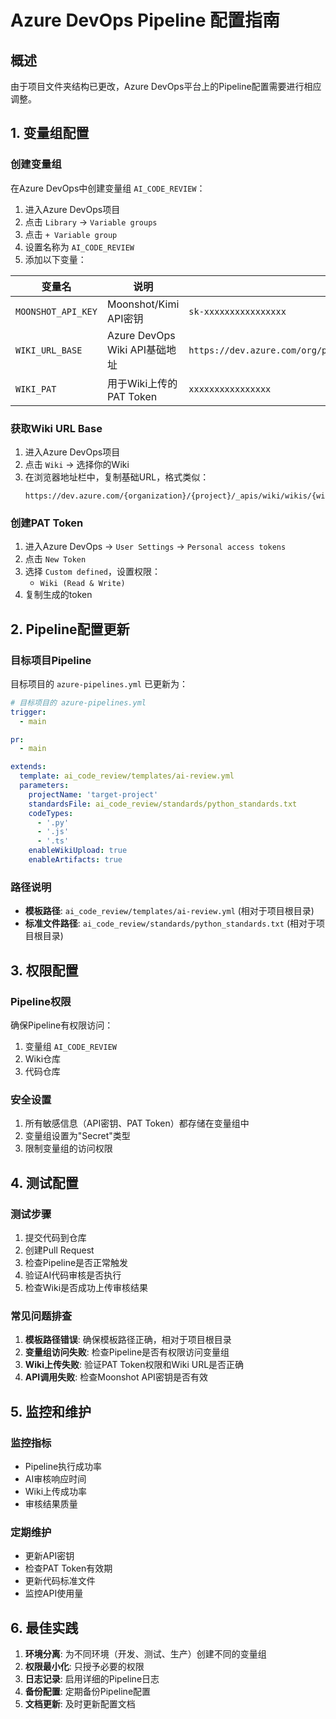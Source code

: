 # Azure DevOps Pipeline 配置指南

## 概述

由于项目文件夹结构已更改，Azure DevOps平台上的Pipeline配置需要进行相应调整。

## 1. 变量组配置

### 创建变量组
在Azure DevOps中创建变量组 `AI_CODE_REVIEW`：

1. 进入Azure DevOps项目
2. 点击 `Library` → `Variable groups`
3. 点击 `+ Variable group`
4. 设置名称为 `AI_CODE_REVIEW`
5. 添加以下变量：

| 变量名 | 说明 | 示例值 |
|--------|------|--------|
| `MOONSHOT_API_KEY` | Moonshot/Kimi API密钥 | `sk-xxxxxxxxxxxxxxxx` |
| `WIKI_URL_BASE` | Azure DevOps Wiki API基础地址 | `https://dev.azure.com/org/project/_apis/wiki/wikis/wiki.wiki/pages` |
| `WIKI_PAT` | 用于Wiki上传的PAT Token | `xxxxxxxxxxxxxxxx` |

### 获取Wiki URL Base
1. 进入Azure DevOps项目
2. 点击 `Wiki` → 选择你的Wiki
3. 在浏览器地址栏中，复制基础URL，格式类似：
   ```
   https://dev.azure.com/{organization}/{project}/_apis/wiki/wikis/{wikiIdentifier}/pages
   ```

### 创建PAT Token
1. 进入Azure DevOps → `User Settings` → `Personal access tokens`
2. 点击 `New Token`
3. 选择 `Custom defined`，设置权限：
   - `Wiki (Read & Write)`
4. 复制生成的token

## 2. Pipeline配置更新

### 目标项目Pipeline
目标项目的 `azure-pipelines.yml` 已更新为：

```yaml
# 目标项目的 azure-pipelines.yml
trigger:
  - main

pr:
  - main

extends:
  template: ai_code_review/templates/ai-review.yml
  parameters:
    projectName: 'target-project'
    standardsFile: ai_code_review/standards/python_standards.txt
    codeTypes:
      - '.py'
      - '.js'
      - '.ts'
    enableWikiUpload: true
    enableArtifacts: true
```

### 路径说明
- **模板路径**: `ai_code_review/templates/ai-review.yml` (相对于项目根目录)
- **标准文件路径**: `ai_code_review/standards/python_standards.txt` (相对于项目根目录)

## 3. 权限配置

### Pipeline权限
确保Pipeline有权限访问：
1. 变量组 `AI_CODE_REVIEW`
2. Wiki仓库
3. 代码仓库

### 安全设置
1. 所有敏感信息（API密钥、PAT Token）都存储在变量组中
2. 变量组设置为"Secret"类型
3. 限制变量组的访问权限

## 4. 测试配置

### 测试步骤
1. 提交代码到仓库
2. 创建Pull Request
3. 检查Pipeline是否正常触发
4. 验证AI代码审核是否执行
5. 检查Wiki是否成功上传审核结果

### 常见问题排查
1. **模板路径错误**: 确保模板路径正确，相对于项目根目录
2. **变量组访问失败**: 检查Pipeline是否有权限访问变量组
3. **Wiki上传失败**: 验证PAT Token权限和Wiki URL是否正确
4. **API调用失败**: 检查Moonshot API密钥是否有效

## 5. 监控和维护

### 监控指标
- Pipeline执行成功率
- AI审核响应时间
- Wiki上传成功率
- 审核结果质量

### 定期维护
- 更新API密钥
- 检查PAT Token有效期
- 更新代码标准文件
- 监控API使用量

## 6. 最佳实践

1. **环境分离**: 为不同环境（开发、测试、生产）创建不同的变量组
2. **权限最小化**: 只授予必要的权限
3. **日志记录**: 启用详细的Pipeline日志
4. **备份配置**: 定期备份Pipeline配置
5. **文档更新**: 及时更新配置文档 